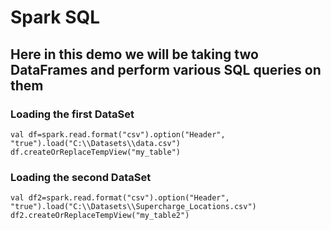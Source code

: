 # Spark SQL

## Here in this demo we will be taking two DataFrames and perform various SQL queries on them

### Loading the first DataSet
```
val df=spark.read.format("csv").option("Header", "true").load("C:\\Datasets\\data.csv")
df.createOrReplaceTempView("my_table")
```

### Loading the second DataSet
```
val df2=spark.read.format("csv").option("Header", "true").load("C:\\Datasets\\Supercharge_Locations.csv")
df2.createOrReplaceTempView("my_table2")
```
